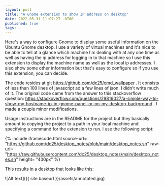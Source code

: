 ```yaml
---
layout: post
title: "A Gnome extension to show IP address on desktop"
date: 2022-05-31 11:07:27 -0700
published: true
tags:
---
```


Here's a way to configure Gnome to display some useful information on the Ubuntu Gnome desktop.  I use a variety of virtual machines and it's nice to be able to tell at a glance which machine I'm dealing with at any one time as well as having the ip address for logging in to that machine so I use this extension to display the machine name as well as the local ip addresses.   I also show some other information but that's easy to configure so if you use this extension, you can decide.

The code resides at git https://github.com/dc25/cmd_wallpaper .   It consists of less than 100 lines of javascript ad a few lines of json.  I didn't write much of it.  The original code came from the answer to this stackoverflow question:  https://stackoverflow.com/questions/29816027/a-simple-way-to-show-my-hostname-ip-in-gnome-panel-or-on-my-desktop-background .   I made a couple minor modifications.   

Usage instructions are in the README for the project but they basically amount to copying the project to a path in your local machine and specifying a command for the extension to run.  I use the following script:

{% include iframecode.html 
              source-url= "https://github.com/dc25/desktop_notes/blob/main/desktop_notes.sh"
              raw-url=    "https://raw.githubusercontent.com/dc25/desktop_notes/main/desktop_notes.sh"
              height=     "400px" %}

This results in a desktop that looks like this:

![Alt text]({{ site.baseurl }}/assets/annotated.jpg)
